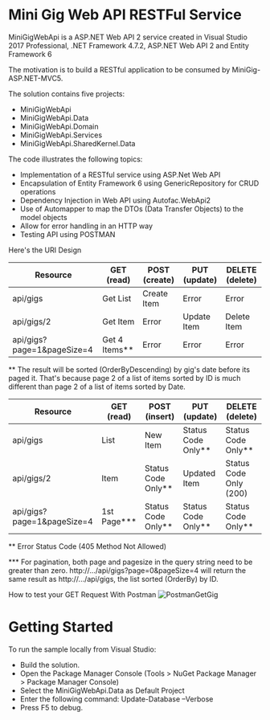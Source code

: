 # Mini Gig Web API RESTFul Service
MiniGigWebApi is a ASP.NET Web API 2 service created in Visual Studio 2017 Professional, .NET Framework 4.7.2, ASP.NET Web API 2 and Entity Framework 6

The motivation is to build a RESTful application to be consumed by MiniGig-ASP.NET-MVC5.


The solution contains five projects:
* MiniGigWebApi
* MiniGigWebApi.Data	
* MiniGigWebApi.Domain	
* MiniGigWebApi.Services
* MiniGigWebApi.SharedKernel.Data

The code illustrates the following topics:

* Implementation of a RESTful service using ASP.Net Web API 
* Encapsulation of Entity Framework 6 using GenericRepository for CRUD operations
* Dependency Injection in Web API using Autofac.WebApi2
* Use of Automapper to map the DTOs (Data Transfer Objects) to the model objects
* Allow for error handling in an HTTP way
* Testing API using POSTMAN


Here's the URI Design

| Resource  				    | GET (read)	  | POST (create)	| PUT (update)	| DELETE (delete) |
| ------------------------- | ------------- | ------------- | ------------ | --------------- |
| api/gigs 					    | Get List		  | Create Item	| Error			| Error			   |
| api/gigs/2  			       | Get Item		  | Error			| Update Item	| Delete Item	   |
| api/gigs?page=1&pageSize=4| Get 4 Items** | Error			| Error			| Error			   |

** The result will be sorted (OrderByDescending) by gig's date before its paged it.
   That's because page 2 of a list of items sorted by ID is much different than page 2 of a list of items sorted by Date.


| Resource  				    | GET (read)	| POST (insert)	  | PUT (update)	    | DELETE (delete)	    |
| ------------------------- | ----------- | ----------------- | ----------------- | --------------------- |
| api/gigs 					    | List		   | New Item			  | Status Code Only**| Status Code Only**	 |
| api/gigs/2  				    | Item			| Status Code Only**| Updated Item	    | Status Code Only (200)|
| api/gigs?page=1&pageSize=4| 1st Page*** | Status Code Only**| Status Code Only**| Status Code Only**	 |

** Error Status Code (405 Method Not Allowed)

*** For pagination, both page and pagesize in the query string need to be greater than zero.
http://.../api/gigs?page=0&pageSize=4 will return the same result as http://.../api/gigs, the list sorted (OrderBy) by ID.

How to test your GET Request With Postman
![PostmanGetGig](https://github.com/monicacrespo/MiniGig-WebApi//tree/master/MiniGigWebApi/Images/PostmanGetGig.JPG)

# Getting Started
To run the sample locally from Visual Studio:
* Build the solution.
* Open the Package Manager Console (Tools > NuGet Package Manager > Package Manager Console)
* Select the MiniGigWebApi.Data as Default Project
* Enter the following command: Update-Database –Verbose
* Press F5 to debug.

